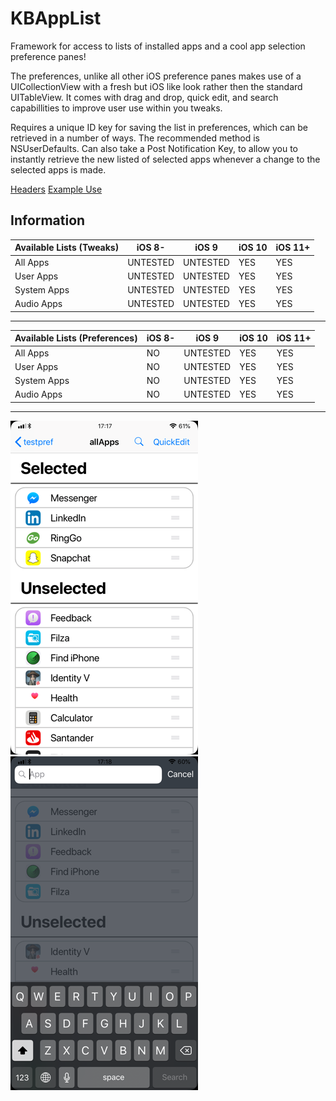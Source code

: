 # KBAppList
Framework for access to lists of installed apps and a cool app selection preference panes!

The preferences, unlike all other iOS preference panes makes use of a UICollectionView with a fresh but iOS like look rather then the standard UITableView.
It comes with drag and drop, quick edit, and search capabillities to improve user use within you tweaks.

Requires a unique ID key for saving the list in preferences, which can be retrieved in a number of ways. The recommended method is NSUserDefaults.
Can also take a Post Notification Key, to allow you to instantly retrieve the new listed of selected apps whenever a change to the selected apps is made.

[Headers](https://github.com/Tonyk7/Tweaks/tree/master/kbapplist/headers) 
[Example Use](https://github.com/Tonyk7/Tweaks/tree/master/kbapplist/Example) 

## Information
| Available Lists (Tweaks) | iOS 8-   | iOS 9    | iOS 10 | iOS 11+ |
|--------------------------|----------|----------|--------|--------|
| All Apps                 | UNTESTED | UNTESTED | YES    | YES    |
| User Apps                | UNTESTED | UNTESTED | YES    | YES    |
| System Apps              | UNTESTED | UNTESTED | YES    | YES    |
| Audio Apps               | UNTESTED | UNTESTED | YES    | YES    |

---

| Available Lists (Preferences) | iOS 8-   | iOS 9    | iOS 10 | iOS 11+ |
|--------------------------|----------|----------|--------|--------|
| All Apps                 | NO | UNTESTED | YES    | YES    |
| User Apps                | NO | UNTESTED | YES    | YES    |
| System Apps              | NO | UNTESTED | YES    | YES    |
| Audio Apps               | NO | UNTESTED | YES    | YES    |

---

![KBAppList](repo_assets/KBAppList.png)
![KBAppList](repo_assets/search.png)
